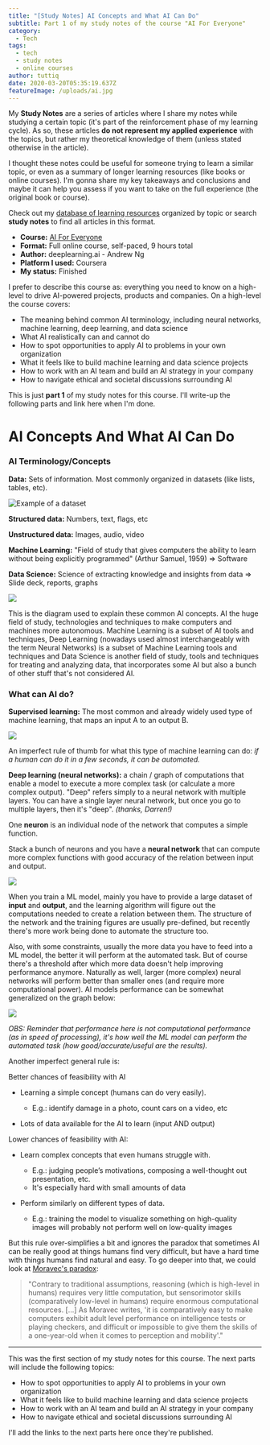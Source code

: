 ```yaml
---
title: "[Study Notes] AI Concepts and What AI Can Do"
subtitle: Part 1 of my study notes of the course "AI For Everyone"
category:
  - Tech
tags:
  - tech
  - study notes
  - online courses
author: tuttiq
date: 2020-03-20T05:35:19.637Z
featureImage: /uploads/ai.jpg
---
```

My **Study Notes** are a series of articles where I share my notes while studying a certain topic (it's part of the reinforcement phase of my learning cycle). As so, these articles **do not represent my applied experience** with the topics, but rather my theoretical knowledge of them (unless stated otherwise in the article).

I thought these notes could be useful for someone trying to learn a similar topic, or even as a summary of longer learning resources (like books or online courses). I'm gonna share my key takeaways and conclusions and maybe it can help you assess if you want to take on the full experience (the original book or course).

Check out my [database of learning resources](https://www.notion.so/tuttiq/a408880a6b3b47389d8992f5ea800b05?v=e50b8c4fb4604c488c7b7647832953a7) organized by topic or search **study notes** to find all articles in this format.

* **Course:** [AI For Everyone](https://www.coursera.org/learn/ai-for-everyone)
* **Format:** Full online course, self-paced, 9 hours total
* **Author:** deeplearning.ai - Andrew Ng
* **Platform I used:** Coursera
* **My status:** Finished

I prefer to describe this course as: everything you need to know on a high-level to drive AI-powered projects, products and companies. On a high-level the course covers:

* The meaning behind common AI terminology, including neural networks, machine learning, deep learning, and data science
* What AI realistically can and cannot do
* How to spot opportunities to apply AI to problems in your own organization
* What it feels like to build machine learning and data science projects
* How to work with an AI team and build an AI strategy in your company
* How to navigate ethical and societal discussions surrounding AI

This is just **part 1** of my study notes for this course. I'll write-up the following parts and link here when I'm done.

# AI Concepts And What AI Can Do

### AI Terminology/Concepts

**Data:** Sets of information. Most commonly organized in datasets (like lists, tables, etc).

![Example of a dataset](/uploads/dataset.png)

**Structured data:** Numbers, text, flags, etc

**Unstructured data:** Images, audio, video

**Machine Learning:** "Field of study that gives computers the ability to learn without being explicitly programmed" (Arthur Samuel, 1959) ⇒ Software

**Data Science:** Science of extracting knowledge and insights from data ⇒ Slide deck, reports, graphs

![](/uploads/ai_ml_dl_ds_1.png)

This is the diagram used to explain these common AI concepts. AI the huge field of study, technologies and techniques to make computers and machines more autonomous. Machine Learning is a subset of AI tools and techniques, Deep Learning (nowadays used almost interchangeably with the term Neural Networks) is a subset of Machine Learning tools and techniques and Data Science is another field of study, tools and techniques for treating and analyzing data, that incorporates some AI but also a bunch of other stuff that's not considered AI.

### What can AI do?

**Supervised learning:** The most common and already widely used type of machine learning, that maps an input A to an output B.

![](/uploads/ai_applications.png)

An imperfect rule of thumb for what this type of machine learning can do: *if a human can do it in a few seconds, it can be automated.*

**Deep learning (neural networks):** a chain / graph of computations that enable a model to execute a more complex task (or calculate a more complex output). "Deep" refers simply to a neural network with multiple layers. You can have a single layer neural network, but once you go to multiple layers, then it's "deep". *(thanks, Darren!)*

One **neuron** is an individual node of the network that computes a simple function.

Stack a bunch of neurons and you have a **neural network** that can compute more complex functions with good accuracy of the relation between input and output.

![](/uploads/neural_net.png)

When you train a ML model, mainly you have to provide a large dataset of **input** and **output**, and the learning algorithm will figure out the computations needed to create a relation between them. The structure of the network and the training figures are usually pre-defined, but recently there's more work being done to automate the structure too.

Also, with some constraints, usually the more data you have to feed into a ML model, the better it will perform at the automated task. But of course there's a threshold after which more data doesn't help improving performance anymore. Naturally as well, larger (more complex) neural networks will perform better than smaller ones (and require more computational power). AI models performance can be somewhat generalized on the graph below:

![](/uploads/ai_performance.png)

*OBS: Reminder that performance here is not computational performance (as in speed of processing), it's how well the ML model can perform the automated task (how good/accurate/useful are the results).*

Another imperfect general rule is:

Better chances of feasibility with AI

* Learning a simple concept (humans can do very easily).

  * E.g.: identify damage in a photo, count cars on a video, etc
* Lots of data available for the AI to learn (input AND output)

Lower chances of feasibility with AI:

* Learn complex concepts that even humans struggle with.

  * E.g.: judging people’s motivations, composing a well-thought out presentation, etc.
  * It's especially hard with small amounts of data
* Perform similarly on different types of data.

  * E.g.: training the model to visualize something on high-quality images will probably not perform well on low-quality images

But this rule over-simplifies a bit and ignores the paradox that sometimes AI can be really good at things humans find very difficult, but have a hard time with things humans find natural and easy. To go deeper into that, we could look at [Moravec's paradox](https://en.wikipedia.org/wiki/Moravec%27s_paradox):

> "Contrary to traditional assumptions, reasoning (which is high-level in humans) requires very little computation, but sensorimotor skills (comparatively low-level in humans) require enormous computational resources. \[...] As Moravec writes, 'it is comparatively easy to make computers exhibit adult level performance on intelligence tests or playing checkers, and difficult or impossible to give them the skills of a one-year-old when it comes to perception and mobility'."

- - -

This was the first section of my study notes for this course. The next parts will include the following topics:

* How to spot opportunities to apply AI to problems in your own organization
* What it feels like to build machine learning and data science projects
* How to work with an AI team and build an AI strategy in your company
* How to navigate ethical and societal discussions surrounding AI

I'll add the links to the next parts here once they're published.
